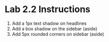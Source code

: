 # Lab 2.2 Instructions

1. Add a 1px text shadow on headlines
2. Add a box shadow on the sidebar (aside)
3. Add 5px rounded corners on sidebar (aside)